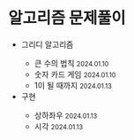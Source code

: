 <h1>알고리즘 문제풀이</h1>
<ul>
  <li>그리디 알고리즘</li>
  <ul>
    <li>큰 수의 법칙 <small>2024.01.10</small></li>
    <li>숫자 카드 게임 <small>2024.01.10</small></li>
    <li>1이 될 때까지 <small>2024.01.13</small></li>
  </ul>

  <li>구현</li>
  <ul>
    <li>상하좌우 <small>2024.01.13</small></li>
    <li>시각 <small>2024.01.13</small></li>
  </ul>
  
</ul>

